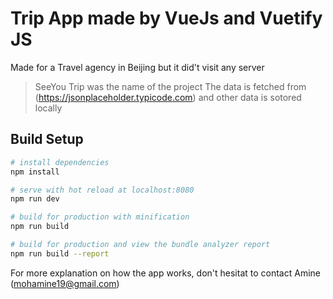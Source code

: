 # Trip App made by VueJs and Vuetify JS

Made for a Travel agency in Beijing but it did't visit any server 

> SeeYou Trip was the name of the project
> The data is fetched from (https://jsonplaceholder.typicode.com) and other data is sotored locally

## Build Setup

``` bash
# install dependencies
npm install

# serve with hot reload at localhost:8080
npm run dev

# build for production with minification
npm run build

# build for production and view the bundle analyzer report
npm run build --report
```

For more explanation on how the app works, don't hesitat to contact Amine (mohamine19@gmail.com)
